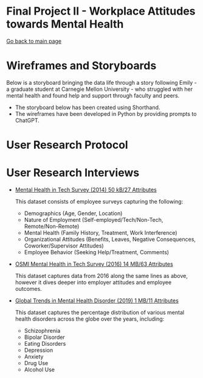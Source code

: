 # Final Project II - Workplace Attitudes towards Mental Health
[Go back to main page](https://joannasam.github.io/dataviz-portfolio/)

# Wireframes and Storyboards

Below is a storyboard bringing the data life through a story following Emily - a graduate student at Carnegie Mellon University - who struggled with her mental health and found help and support through faculty and peers.

- The storyboard below has been created using Shorthand.
- The wireframes have been developed in Python by providing prompts to ChatGPT.

<script src="https://carnegiemellon.shorthandstories.com/workplace-attitudes-towards-mental-health/embed.js"></script>

# User Research Protocol

# User Research Interviews

- [Mental Health in Tech Survey (2014) 50 kB/27 Attributes](https://www.kaggle.com/datasets/osmi/mental-health-in-tech-survey/)

  This dataset consists of employee surveys capturing the following:
  
  - Demographics (Age, Gender, Location)
  - Nature of Employment (Self-employed/Tech/Non-Tech, Remote/Non-Remote)
  - Mental Health (Family History, Treatment, Work Interference)
  - Organizational Attitudes (Benefits, Leaves, Negative Consequences, Coworker/Supervisor Attitudes)
  - Employee Behavior (Seeking Help/Treatment, Comments)
  
- [OSMI Mental Health in Tech Survey (2016) 14 MB/63 Attributes](https://www.kaggle.com/datasets/osmi/mental-health-in-tech-2016)

  This dataset captures data from 2016 along the same lines as above, however it dives deeper into employer attitudes and employee outcomes.

- [Global Trends in Mental Health Disorder (2019) 1 MB/11 Attributes](https://www.kaggle.com/datasets/thedevastator/uncover-global-trends-in-mental-health-disorder)

  This dataset captures the percentage distribution of various mental health disorders across the globe over the years, including:
  
  - Schizophrenia
  - Bipolar Disorder
  - Eating Disorders
  - Depression
  - Anxiety
  - Drug Use
  - Alcohol Use



